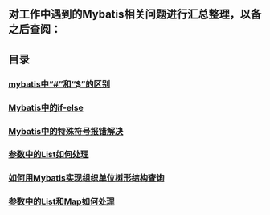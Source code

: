 ## 对工作中遇到的Mybatis相关问题进行汇总整理，以备之后查阅：
## 目录
### [mybatis中“#”和“$”的区别](https://github.com/JazzZhao/jazznote/blob/master/%E9%81%87%E5%9D%91%E4%B9%8BMybatis/mybatis%E4%B8%AD%E2%80%9C%23%E2%80%9D%E5%92%8C%E2%80%9C%24%E2%80%9D%E7%9A%84%E5%8C%BA%E5%88%AB.md)

### [Mybatis中的if-else](https://github.com/JazzZhao/jazznote/blob/master/%E9%81%87%E5%9D%91%E4%B9%8BMybatis/Mybatis%E4%B8%AD%E7%9A%84if-else.md)

### [Mybatis中的特殊符号报错解决](https://github.com/JazzZhao/jazznote/blob/master/%E9%81%87%E5%9D%91%E4%B9%8BMybatis/Mybatis%E4%B8%AD%E7%9A%84%E7%89%B9%E6%AE%8A%E7%AC%A6%E5%8F%B7%E6%8A%A5%E9%94%99%E8%A7%A3%E5%86%B3.md)

### [参数中的List如何处理](https://github.com/JazzZhao/jazznote/blob/master/%E9%81%87%E5%9D%91%E4%B9%8BMybatis/%E5%8F%82%E6%95%B0%E4%B8%AD%E7%9A%84List%E5%A6%82%E4%BD%95%E5%A4%84%E7%90%86.md)

### [如何用Mybatis实现组织单位树形结构查询](https://github.com/JazzZhao/jazznote/blob/master/%E9%81%87%E5%9D%91%E4%B9%8BMybatis/%E5%A6%82%E4%BD%95%E7%94%A8Mybatis%E5%AE%9E%E7%8E%B0%E7%BB%84%E7%BB%87%E5%8D%95%E4%BD%8D%E6%A0%91%E5%BD%A2%E7%BB%93%E6%9E%84%E6%9F%A5%E8%AF%A2.md)

### [参数中的List和Map如何处理]()

